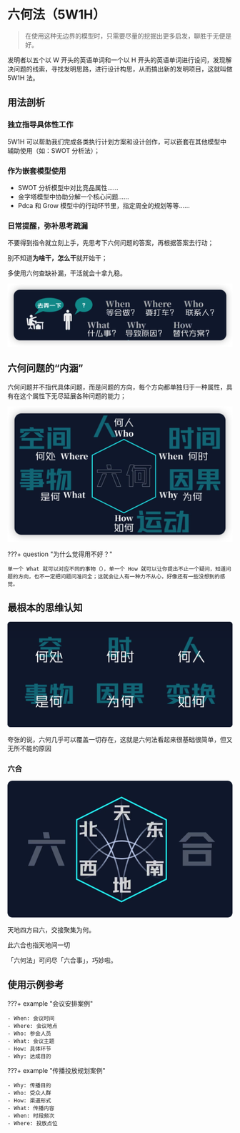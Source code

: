# 六何法（5W1H）

> 在使用这种无边界的模型时，只需要尽量的挖掘出更多启发，聊胜于无便是好。

发明者以五个以 W 开头的英语单词和一个以 H 开头的英语单词进行设问，发现解决问题的线索，寻找发明思路，进行设计构思，从而搞出新的发明项目，这就叫做 5W1H 法。

## 用法剖析

### 独立指导具体性工作

5W1H 可以帮助我们完成各类执行计划方案和设计创作，可以嵌套在其他模型中辅助使用（如：SWOT 分析法）；

### 作为嵌套模型使用

- SWOT 分析模型中对比竞品属性……
- 金字塔模型中协助分解一个核心问题……
- Pdca 和 Grow 模型中的行动环节里，指定周全的规划等等……

### 日常提醒，弥补思考疏漏

不要得到指令就立刻上手，先思考下六何问题的答案，再根据答案去行动；

别不知道**为啥干，怎么干**就开始干；

多使用六何查缺补漏，干活就会十拿九稳。

![do_thing_do_think](5w1h.assets/do_thing_do_think.png)

## 六何问题的“内涵”

六何问题并不指代具体问题，而是问题的方向，每个方向都单独归于一种属性，具有在这个属性下无尽延展各种问题的能力；

![six_inner_core](5w1h.assets/six_inner_core.png)

???+ question "为什么觉得用不好？"

    单一个 What 就可以对应不同的事物（），单一个 How 就可以让你提出不止一个疑问，知道问题的方向，也不一定把问题问准问全；这就会让人有一种力不从心，好像还有一些没想到的感觉。

## 最根本的思维认知

![six_abstract](5w1h.assets/six_abstract.png)

夸张的说，六何几乎可以覆盖一切存在，这就是六何法看起来很基础很简单，但又无所不能的原因

### 六合

![six_sum](5w1h.assets/six_sum.png)

天地四方曰六，交接聚集为何。

此六合也指天地间一切

「六何法」可问尽「六合事」，巧妙啦。

## 使用示例参考

???+ example "会议安排案例"

    - When: 会议时间
    - Where: 会议地点
    - Who: 参会人员
    - What: 会议主题
    - How: 具体环节
    - Why: 达成目的

???+ example "传播投放规划案例"

    - Why: 传播目的
    - Who: 受众人群
    - How: 渠道形式
    - What: 传播内容
    - When: 时段频次
    - Where: 投放点位

